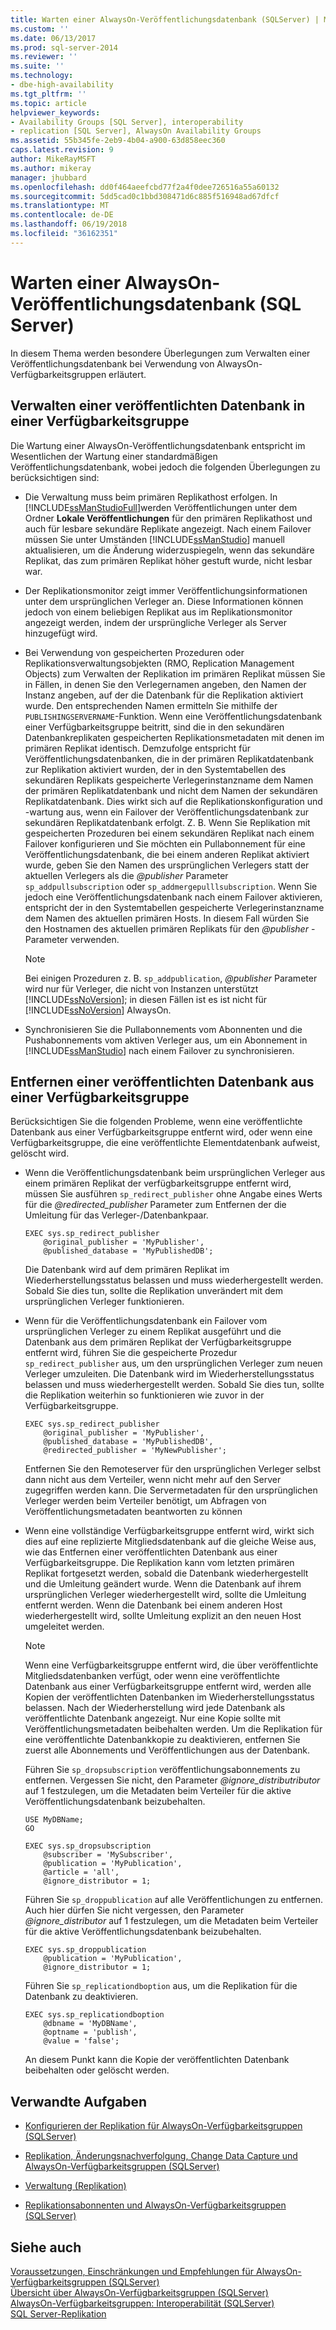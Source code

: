 ```yaml
---
title: Warten einer AlwaysOn-Veröffentlichungsdatenbank (SQLServer) | Microsoft Docs
ms.custom: ''
ms.date: 06/13/2017
ms.prod: sql-server-2014
ms.reviewer: ''
ms.suite: ''
ms.technology:
- dbe-high-availability
ms.tgt_pltfrm: ''
ms.topic: article
helpviewer_keywords:
- Availability Groups [SQL Server], interoperability
- replication [SQL Server], AlwaysOn Availability Groups
ms.assetid: 55b345fe-2eb9-4b04-a900-63d858eec360
caps.latest.revision: 9
author: MikeRayMSFT
ms.author: mikeray
manager: jhubbard
ms.openlocfilehash: dd0f464aeefcbd77f2a4f0dee726516a55a60132
ms.sourcegitcommit: 5dd5cad0c1bbd308471d6c885f516948ad67dfcf
ms.translationtype: MT
ms.contentlocale: de-DE
ms.lasthandoff: 06/19/2018
ms.locfileid: "36162351"
---
```

# <a name="maintaining-an-alwayson-publication-database-sql-server"></a>Warten einer AlwaysOn-Veröffentlichungsdatenbank (SQL Server)
  In diesem Thema werden besondere Überlegungen zum Verwalten einer Veröffentlichungsdatenbank bei Verwendung von AlwaysOn-Verfügbarkeitsgruppen erläutert.  
  
 
  
##  <a name="MaintainPublDb"></a> Verwalten einer veröffentlichten Datenbank in einer Verfügbarkeitsgruppe  
 Die Wartung einer AlwaysOn-Veröffentlichungsdatenbank entspricht im Wesentlichen der Wartung einer standardmäßigen Veröffentlichungsdatenbank, wobei jedoch die folgenden Überlegungen zu berücksichtigen sind:  
  
-   Die Verwaltung muss beim primären Replikathost erfolgen. In [!INCLUDE[ssManStudioFull](../../../includes/ssmanstudiofull-md.md)]werden Veröffentlichungen unter dem Ordner **Lokale Veröffentlichungen** für den primären Replikathost und auch für lesbare sekundäre Replikate angezeigt. Nach einem Failover müssen Sie unter Umständen [!INCLUDE[ssManStudio](../../../includes/ssmanstudio-md.md)] manuell aktualisieren, um die Änderung widerzuspiegeln, wenn das sekundäre Replikat, das zum primären Replikat höher gestuft wurde, nicht lesbar war.  
  
-   Der Replikationsmonitor zeigt immer Veröffentlichungsinformationen unter dem ursprünglichen Verleger an. Diese Informationen können jedoch von einem beliebigen Replikat aus im Replikationsmonitor angezeigt werden, indem der ursprüngliche Verleger als Server hinzugefügt wird.  
  
-   Bei Verwendung von gespeicherten Prozeduren oder Replikationsverwaltungsobjekten (RMO, Replication Management Objects) zum Verwalten der Replikation im primären Replikat müssen Sie in Fällen, in denen Sie den Verlegernamen angeben, den Namen der Instanz angeben, auf der die Datenbank für die Replikation aktiviert wurde. Den entsprechenden Namen ermitteln Sie mithilfe der `PUBLISHINGSERVERNAME`-Funktion. Wenn eine Veröffentlichungsdatenbank einer Verfügbarkeitsgruppe beitritt, sind die in den sekundären Datenbankreplikaten gespeicherten Replikationsmetadaten mit denen im primären Replikat identisch. Demzufolge entspricht für Veröffentlichungsdatenbanken, die in der primären Replikatdatenbank zur Replikation aktiviert wurden, der in den Systemtabellen des sekundären Replikats gespeicherte Verlegerinstanzname dem Namen der primären Replikatdatenbank und nicht dem Namen der sekundären Replikatdatenbank. Dies wirkt sich auf die Replikationskonfiguration und -wartung aus, wenn ein Failover der Veröffentlichungsdatenbank zur sekundären Replikatdatenbank erfolgt. Z. B. Wenn Sie Replikation mit gespeicherten Prozeduren bei einem sekundären Replikat nach einem Failover konfigurieren und Sie möchten ein Pullabonnement für eine Veröffentlichungsdatenbank, die bei einem anderen Replikat aktiviert wurde, geben Sie den Namen des ursprünglichen Verlegers statt der aktuellen Verlegers als die *@publisher* Parameter `sp_addpullsubscription` oder `sp_addmergepulllsubscription`. Wenn Sie jedoch eine Veröffentlichungsdatenbank nach einem Failover aktivieren, entspricht der in den Systemtabellen gespeicherte Verlegerinstanzname dem Namen des aktuellen primären Hosts. In diesem Fall würden Sie den Hostnamen des aktuellen primären Replikats für den *@publisher* -Parameter verwenden.  
  
    > [!NOTE]  
    >  Bei einigen Prozeduren z. B. `sp_addpublication`, *@publisher* Parameter wird nur für Verleger, die nicht von Instanzen unterstützt [!INCLUDE[ssNoVersion](../../../includes/ssnoversion-md.md)]; in diesen Fällen ist es ist nicht für [!INCLUDE[ssNoVersion](../../../includes/ssnoversion-md.md)] AlwaysOn.  
  
-   Synchronisieren Sie die Pullabonnements vom Abonnenten und die Pushabonnements vom aktiven Verleger aus, um ein Abonnement in [!INCLUDE[ssManStudio](../../../includes/ssmanstudio-md.md)] nach einem Failover zu synchronisieren.  
  
##  <a name="RemovePublDb"></a> Entfernen einer veröffentlichten Datenbank aus einer Verfügbarkeitsgruppe  
 Berücksichtigen Sie die folgenden Probleme, wenn eine veröffentlichte Datenbank aus einer Verfügbarkeitsgruppe entfernt wird, oder wenn eine Verfügbarkeitsgruppe, die eine veröffentlichte Elementdatenbank aufweist, gelöscht wird.  
  
-   Wenn die Veröffentlichungsdatenbank beim ursprünglichen Verleger aus einem primären Replikat der verfügbarkeitsgruppe entfernt wird, müssen Sie ausführen `sp_redirect_publisher` ohne Angabe eines Werts für die *@redirected_publisher* Parameter zum Entfernen der die Umleitung für das Verleger-/Datenbankpaar.  
  
    ```  
    EXEC sys.sp_redirect_publisher   
        @original_publisher = 'MyPublisher',  
        @published_database = 'MyPublishedDB';  
    ```  
  
     Die Datenbank wird auf dem primären Replikat im Wiederherstellungsstatus belassen und muss wiederhergestellt werden. Sobald Sie dies tun, sollte die Replikation unverändert mit dem ursprünglichen Verleger funktionieren.  
  
-   Wenn für die Veröffentlichungsdatenbank ein Failover vom ursprünglichen Verleger zu einem Replikat ausgeführt und die Datenbank aus dem primären Replikat der Verfügbarkeitsgruppe entfernt wird, führen Sie die gespeicherte Prozedur `sp_redirect_publisher` aus, um den ursprünglichen Verleger zum neuen Verleger umzuleiten. Die Datenbank wird im Wiederherstellungsstatus belassen und muss wiederhergestellt werden. Sobald Sie dies tun, sollte die Replikation weiterhin so funktionieren wie zuvor in der Verfügbarkeitsgruppe.  
  
    ```  
    EXEC sys.sp_redirect_publisher   
        @original_publisher = 'MyPublisher',  
        @published_database = 'MyPublishedDB',  
        @redirected_publisher = 'MyNewPublisher';  
    ```  
  
     Entfernen Sie den Remoteserver für den ursprünglichen Verleger selbst dann nicht aus dem Verteiler, wenn nicht mehr auf den Server zugegriffen werden kann. Die Servermetadaten für den ursprünglichen Verleger werden beim Verteiler benötigt, um Abfragen von Veröffentlichungsmetadaten beantworten zu können  
  
-   Wenn eine vollständige Verfügbarkeitsgruppe entfernt wird, wirkt sich dies auf eine replizierte Mitgliedsdatenbank auf die gleiche Weise aus, wie das Entfernen einer veröffentlichten Datenbank aus einer Verfügbarkeitsgruppe. Die Replikation kann vom letzten primären Replikat fortgesetzt werden, sobald die Datenbank wiederhergestellt und die Umleitung geändert wurde. Wenn die Datenbank auf ihrem ursprünglichen Verleger wiederhergestellt wird, sollte die Umleitung entfernt werden. Wenn die Datenbank bei einem anderen Host wiederhergestellt wird, sollte Umleitung explizit an den neuen Host umgeleitet werden.  
  
    > [!NOTE]  
    >  Wenn eine Verfügbarkeitsgruppe entfernt wird, die über veröffentlichte Mitgliedsdatenbanken verfügt, oder wenn eine veröffentlichte Datenbank aus einer Verfügbarkeitsgruppe entfernt wird, werden alle Kopien der veröffentlichten Datenbanken im Wiederherstellungsstatus belassen. Nach der Wiederherstellung wird jede Datenbank als veröffentlichte Datenbank angezeigt. Nur eine Kopie sollte mit Veröffentlichungsmetadaten beibehalten werden. Um die Replikation für eine veröffentlichte Datenbankkopie zu deaktivieren, entfernen Sie zuerst alle Abonnements und Veröffentlichungen aus der Datenbank.  
  
     Führen Sie `sp_dropsubscription` veröffentlichungsabonnements zu entfernen. Vergessen Sie nicht, den Parameter *@ignore_distributributor* auf 1 festzulegen, um die Metadaten beim Verteiler für die aktive Veröffentlichungsdatenbank beizubehalten.  
  
    ```  
    USE MyDBName;  
    GO  
  
    EXEC sys.sp_dropsubscription   
        @subscriber = 'MySubscriber',  
        @publication = 'MyPublication',  
        @article = 'all',  
        @ignore_distributor = 1;  
    ```  
  
     Führen Sie `sp_droppublication` auf alle Veröffentlichungen zu entfernen. Auch hier dürfen Sie nicht vergessen, den Parameter *@ignore_distributor* auf 1 festzulegen, um die Metadaten beim Verteiler für die aktive Veröffentlichungsdatenbank beizubehalten.  
  
    ```  
    EXEC sys.sp_droppublication   
        @publication = 'MyPublication',  
        @ignore_distributor = 1;  
    ```  
  
     Führen Sie `sp_replicationdboption` aus, um die Replikation für die Datenbank zu deaktivieren.  
  
    ```  
    EXEC sys.sp_replicationdboption  
        @dbname = 'MyDBName',  
        @optname = 'publish',  
        @value = 'false';  
    ```  
  
     An diesem Punkt kann die Kopie der veröffentlichten Datenbank beibehalten oder gelöscht werden.  
  
##  <a name="RelatedTasks"></a> Verwandte Aufgaben  
  
-   [Konfigurieren der Replikation für AlwaysOn-Verfügbarkeitsgruppen (SQLServer)](always-on-availability-groups-sql-server.md)  
  
-   [Replikation, Änderungsnachverfolgung, Change Data Capture und AlwaysOn-Verfügbarkeitsgruppen &#40;SQLServer&#41;](replicate-track-change-data-capture-always-on-availability.md)  
  
-   [Verwaltung &#40;Replikation&#41;](../../../relational-databases/replication/administration/administration-replication.md)  
  
-   [Replikationsabonnenten und AlwaysOn-Verfügbarkeitsgruppen &#40;SQLServer&#41;](replication-subscribers-and-always-on-availability-groups-sql-server.md)  
  
## <a name="see-also"></a>Siehe auch  
 [Voraussetzungen, Einschränkungen und Empfehlungen für AlwaysOn-Verfügbarkeitsgruppen &#40;SQLServer&#41;](prereqs-restrictions-recommendations-always-on-availability.md)   
 [Übersicht über AlwaysOn-Verfügbarkeitsgruppen &#40;SQLServer&#41;](overview-of-always-on-availability-groups-sql-server.md)   
 [AlwaysOn-Verfügbarkeitsgruppen: Interoperabilität (SQLServer)](always-on-availability-groups-interoperability-sql-server.md)   
 [SQL Server-Replikation](../../../relational-databases/replication/sql-server-replication.md)  
  
  